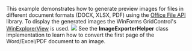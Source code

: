 This example demonstrates how to generate preview images for files in different document formats (DOCX, XLSX, PDF) using the [Office File API](https://documentation.devexpress.com/OfficeFileAPI/14911/Office-File-API) library. To display the generated images the WinForms GridControl's [WinExplorerView](https://documentation.devexpress.com/WindowsForms/114759/Controls-and-Libraries/Data-Grid/Views/WinExplorer-View) is used.
![](https://github.com/YuliaDX/How-to-generate-preview-images-for-files-in-different-document-formats-using-Office-File-API/blob/18.1.3+/Images/Thumbnails.png)
See the **ImageExporterHelper** class implementation to learn how to convert the first page of the Word/Excel/PDF document to an image.
